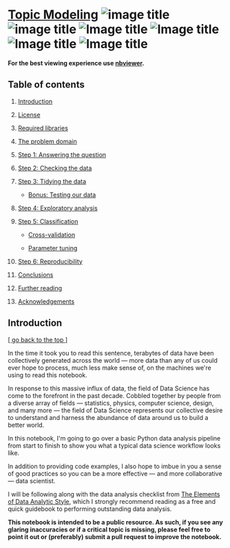 # [Topic Modeling](http://nbviewer.jupyter.org/github/marcotav/unsupervised-learning/blob/master/topic-modeling/notebooks/topic-modeling-lda.ipynb) ![image title](https://img.shields.io/badge/python-v3.6-green.svg) ![image title](https://img.shields.io/badge/ntlk-v3.2.5-yellow.svg) ![Image title](https://img.shields.io/badge/sklearn-0.19.1-orange.svg) ![Image title](https://img.shields.io/badge/pandas-0.22.0-red.svg) ![Image title](https://img.shields.io/badge/matplotlib-v2.1.2-orange.svg) ![Image title](https://img.shields.io/badge/gensim-0.3.4-blue.svg)

**For the best viewing experience use [nbviewer]().**

## Table of contents

1. [Introduction](#Introduction)

2. [License](#License)

3. [Required libraries](#Required-libraries)

4. [The problem domain](#The-problem-domain)

5. [Step 1: Answering the question](#Step-1:-Answering-the-question)

6. [Step 2: Checking the data](#Step-2:-Checking-the-data)

7. [Step 3: Tidying the data](#Step-3:-Tidying-the-data)

    - [Bonus: Testing our data](#Bonus:-Testing-our-data)

8. [Step 4: Exploratory analysis](#Step-4:-Exploratory-analysis)

9. [Step 5: Classification](#Step-5:-Classification)

    - [Cross-validation](#Cross-validation)

    - [Parameter tuning](#Parameter-tuning)

10. [Step 6: Reproducibility](#Step-6:-Reproducibility)

11. [Conclusions](#Conclusions)

12. [Further reading](#Further-reading)

13. [Acknowledgements](#Acknowledgements)



## Introduction

[[ go back to the top ]](#Table-of-contents)

In the time it took you to read this sentence, terabytes of data have been collectively generated across the world — more data than any of us could ever hope to process, much less make sense of, on the machines we're using to read this notebook.

In response to this massive influx of data, the field of Data Science has come to the forefront in the past decade. Cobbled together by people from a diverse array of fields — statistics, physics, computer science, design, and many more — the field of Data Science represents our collective desire to understand and harness the abundance of data around us to build a better world.

In this notebook, I'm going to go over a basic Python data analysis pipeline from start to finish to show you what a typical data science workflow looks like.

In addition to providing code examples, I also hope to imbue in you a sense of good practices so you can be a more effective — and more collaborative — data scientist.

I will be following along with the data analysis checklist from [The Elements of Data Analytic Style](https://leanpub.com/datastyle), which I strongly recommend reading as a free and quick guidebook to performing outstanding data analysis.

**This notebook is intended to be a public resource. As such, if you see any glaring inaccuracies or if a critical topic is missing, please feel free to point it out or (preferably) submit a pull request to improve the notebook.**
